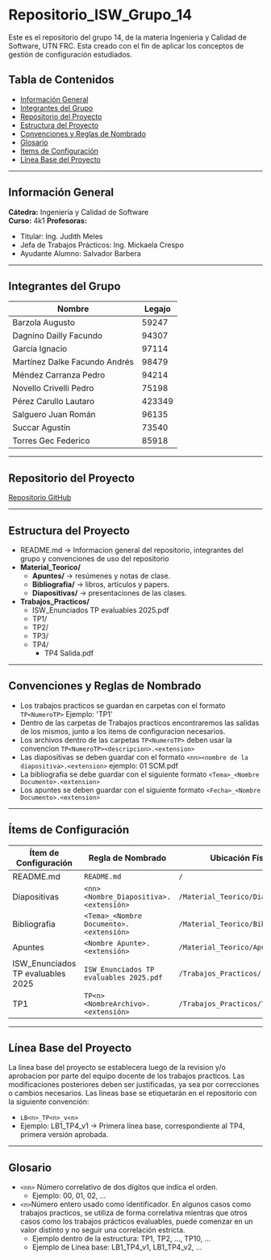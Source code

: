 # Repositorio_ISW_Grupo_14
Este es el repositorio del grupo 14, de la materia Ingenieria y Calidad de Software, UTN FRC. Esta creado con el fin de aplicar los conceptos de gestión de configuración estudiados.

## Tabla de Contenidos

- [Información General](#información-general)
- [Integrantes del Grupo](#integrantes-del-grupo)
- [Repositorio del Proyecto](#repositorio-del-proyecto)
- [Estructura del Proyecto](#estructura-del-proyecto)
- [Convenciones y Reglas de Nombrado](#convenciones-y-reglas-de-nombrado)
- [Glosario](#glosario)
- [Ítems de Configuración](#ítems-de-configuración)
- [Línea Base del Proyecto](#línea-base-del-proyecto)


---

## Información General

**Cátedra:** Ingeniería y Calidad de Software  
**Curso:** 4k1 
**Profesoras:**
- Titular: Ing. Judith Meles
- Jefa de Trabajos Prácticos: Ing. Mickaela Crespo
- Ayudante Alumno: Salvador Barbera

---
## Integrantes del Grupo

| Nombre                         | Legajo |
|--------------------------------|--------|
|Barzola Augusto                 | 59247  |
|Dagnino Dailly Facundo          | 94307  |
|García Ignacio                  | 97114  |
|Martínez Dalke Facundo Andrés   | 98479  |
|Méndez Carranza Pedro           | 94214  |
|Novello Crivelli Pedro          | 75198  |
|Pérez Carullo Lautaro           | 423349 |
|Salguero Juan Román             | 96135  |
|Succar Agustín                  | 73540  |
|Torres Gec Federico             | 85918  |

---
## Repositorio del Proyecto

[Repositorio GitHub](https://github.com/facudag/Repositorio_ISW_Grupo_14.git)

---
## Estructura del Proyecto
- README.md -> Informacion general del repositorio, integrantes del grupo y convenciones de uso del repositorio
- **Material_Teorico/**
  - **Apuntes/** -> resúmenes y notas de clase.
  - **Bibliografia/** -> libros, artículos y papers.
  - **Diapositivas/** -> presentaciones de las clases.
- **Trabajos_Practicos/**
  - ISW_Enunciados TP evaluables 2025.pdf
  - TP1/
  - TP2/
  - TP3/
  - TP4/
    - TP4 Salida.pdf


---
## Convenciones y Reglas de Nombrado

- Los trabajos practicos se guardan en carpetas con el formato `TP<NumeroTP>` Ejemplo: 'TP1'
- Dentro de las carpetas de Trabajos practicos encontraremos las salidas de los mismos, junto a los items de configuracion necesarios.
- Los archivos dentro de las carpetas `TP<NumeroTP>` deben usar la convencion `TP<NumeroTP><descripcion>.<extension>`
- Las diapositivas se deben guardar con el formato `<nn><nombre de la diapositiva>.<extension>` ejemplo: 01 SCM.pdf
- La bibliografia se debe guardar con el siguiente formato `<Tema>_<Nombre Documento>.<extension>`
- Los apuntes se deben guardar con el siguiente formato `<Fecha>_<Nombre Documento>.<extension>`

---

## Ítems de Configuración

| Ítem de Configuración       | Regla de Nombrado                          | Ubicación Física                   | Tipo de Ítem              |
|-----------------------------|--------------------------------------------|------------------------------------|---------------------------|
| README.md                   | `README.md`                                | `/`                                | Proyecto             |
| Diapositivas                | `<nn><Nombre_Diapositiva>.<extensión>`    | `/Material_Teorico/Diapositivas/`  | Documentación       |
| Bibliografia                | `<Tema>_<Nombre Documento>.<extensión>`    | `/Material_Teorico/Bibliografia/`  | Documentación       |
| Apuntes                     | `<Nombre Apunte>.<extensión>`              | `/Material_Teorico/Apuntes/`       | Documentación       |
| ISW_Enunciados TP evaluables 2025 | `ISW_Enunciados TP evaluables 2025.pdf` | `/Trabajos_Practicos/`             | Proyecto       |
| TP1                         | `TP<n> <NombreArchivo>.<extensión>`          | `/Trabajos_Practicos/TP1/`         | Producto          |


---
## Línea Base del Proyecto
La linea base del proyecto se establecera luego de la revision y/o aprobacion por parte del equipo docente de los trabajos practicos. Las modificaciones posteriores deben ser justificadas, ya sea por correcciones o cambios necesarios.
Las líneas base se etiquetarán en el repositorio con la siguiente convención:
- `LB<n>_TP<n>_v<n>`
- Ejemplo: LB1_TP4_v1 → Primera línea base, correspondiente al TP4, primera versión aprobada.

---
## Glosario

- `<nn>` Número correlativo de dos dígitos que indica el orden.
  - Ejemplo: 00, 01, 02, ...
- `<n>`Número entero usado como identificador. En algunos casos como trabajos practicos, se utiliza de forma correlativa mientras que  otros casos como los trabajos prácticos evaluables, puede comenzar en un valor distinto y no seguir una correlación estricta.
  - Ejemplo dentro de la estructura: TP1, TP2, ..., TP10, ...
  - Ejemplo de Linea base: LB1_TP4_v1, LB1_TP4_v2, ...




